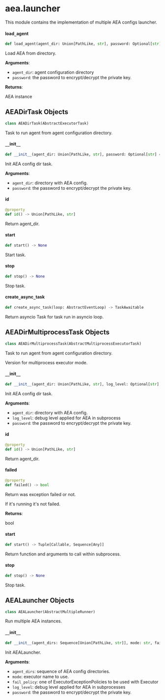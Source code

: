 <a id="aea.launcher"></a>

# aea.launcher

This module contains the implementation of multiple AEA configs launcher.

<a id="aea.launcher.load_agent"></a>

#### load`_`agent

```python
def load_agent(agent_dir: Union[PathLike, str], password: Optional[str] = None) -> AEA
```

Load AEA from directory.

**Arguments**:


- `agent_dir`: agent configuration directory
- `password`: the password to encrypt/decrypt the private key.

**Returns**:

AEA instance

<a id="aea.launcher.AEADirTask"></a>

## AEADirTask Objects

```python
class AEADirTask(AbstractExecutorTask)
```

Task to run agent from agent configuration directory.

<a id="aea.launcher.AEADirTask.__init__"></a>

#### `__`init`__`

```python
def __init__(agent_dir: Union[PathLike, str], password: Optional[str] = None) -> None
```

Init AEA config dir task.

**Arguments**:

- `agent_dir`: directory with AEA config.
- `password`: the password to encrypt/decrypt the private key.

<a id="aea.launcher.AEADirTask.id"></a>

#### id

```python
@property
def id() -> Union[PathLike, str]
```

Return agent_dir.

<a id="aea.launcher.AEADirTask.start"></a>

#### start

```python
def start() -> None
```

Start task.

<a id="aea.launcher.AEADirTask.stop"></a>

#### stop

```python
def stop() -> None
```

Stop task.

<a id="aea.launcher.AEADirTask.create_async_task"></a>

#### create`_`async`_`task

```python
def create_async_task(loop: AbstractEventLoop) -> TaskAwaitable
```

Return asyncio Task for task run in asyncio loop.

<a id="aea.launcher.AEADirMultiprocessTask"></a>

## AEADirMultiprocessTask Objects

```python
class AEADirMultiprocessTask(AbstractMultiprocessExecutorTask)
```

Task to run agent from agent configuration directory.

Version for multiprocess executor mode.

<a id="aea.launcher.AEADirMultiprocessTask.__init__"></a>

#### `__`init`__`

```python
def __init__(agent_dir: Union[PathLike, str], log_level: Optional[str] = None, password: Optional[str] = None) -> None
```

Init AEA config dir task.

**Arguments**:

- `agent_dir`: directory with AEA config.
- `log_level`: debug level applied for AEA in subprocess
- `password`: the password to encrypt/decrypt the private key.

<a id="aea.launcher.AEADirMultiprocessTask.id"></a>

#### id

```python
@property
def id() -> Union[PathLike, str]
```

Return agent_dir.

<a id="aea.launcher.AEADirMultiprocessTask.failed"></a>

#### failed

```python
@property
def failed() -> bool
```

Return was exception failed or not.

If it's running it's not failed.

**Returns**:

bool

<a id="aea.launcher.AEADirMultiprocessTask.start"></a>

#### start

```python
def start() -> Tuple[Callable, Sequence[Any]]
```

Return function and arguments to call within subprocess.

<a id="aea.launcher.AEADirMultiprocessTask.stop"></a>

#### stop

```python
def stop() -> None
```

Stop task.

<a id="aea.launcher.AEALauncher"></a>

## AEALauncher Objects

```python
class AEALauncher(AbstractMultipleRunner)
```

Run multiple AEA instances.

<a id="aea.launcher.AEALauncher.__init__"></a>

#### `__`init`__`

```python
def __init__(agent_dirs: Sequence[Union[PathLike, str]], mode: str, fail_policy: ExecutorExceptionPolicies = ExecutorExceptionPolicies.propagate, log_level: Optional[str] = None, password: Optional[str] = None) -> None
```

Init AEALauncher.

**Arguments**:

- `agent_dirs`: sequence of AEA config directories.
- `mode`: executor name to use.
- `fail_policy`: one of ExecutorExceptionPolicies to be used with Executor
- `log_level`: debug level applied for AEA in subprocesses
- `password`: the password to encrypt/decrypt the private key.

